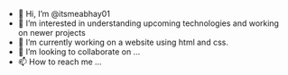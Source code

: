 - 👋 Hi, I’m @itsmeabhay01
- 👀 I’m interested in understanding upcoming technologies and working on newer projects
- 🌱 I’m currently working on a website using html and css.
- 💞️ I’m looking to collaborate on ...
- 📫 How to reach me ...

<!---
itsmeabhay01/itsmeabhay01 is a ✨ special ✨ repository because its `README.md` (this file) appears on your GitHub profile.
You can click the Preview link to take a look at your changes.
--->
